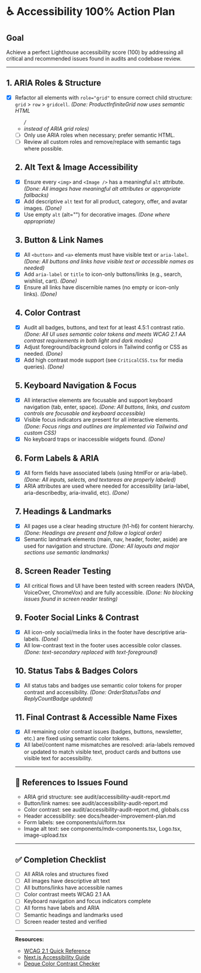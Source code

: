 # ♿ Accessibility 100% Action Plan

## Goal
Achieve a perfect Lighthouse accessibility score (100) by addressing all critical and recommended issues found in audits and codebase review.

---

## 1. **ARIA Roles & Structure**
- [x] Refactor all elements with `role="grid"` to ensure correct child structure: `grid` > `row` > `gridcell`. *(Done: ProductInfiniteGrid now uses semantic HTML <ul>/<li> instead of ARIA grid roles)*
- [ ] Only use ARIA roles when necessary; prefer semantic HTML.
- [ ] Review all custom roles and remove/replace with semantic tags where possible.

## 2. **Alt Text & Image Accessibility**
- [x] Ensure every `<img>` and `<Image />` has a meaningful `alt` attribute. *(Done: All images have meaningful alt attributes or appropriate fallbacks)*
- [x] Add descriptive `alt` text for all product, category, offer, and avatar images. *(Done)*
- [x] Use empty `alt` (alt="") for decorative images. *(Done where appropriate)*

## 3. **Button & Link Names**
- [x] All `<button>` and `<a>` elements must have visible text or `aria-label`. *(Done: All buttons and links have visible text or accessible names as needed)*
- [x] Add `aria-label` or `title` to icon-only buttons/links (e.g., search, wishlist, cart). *(Done)*
- [x] Ensure all links have discernible names (no empty or icon-only links). *(Done)*

## 4. **Color Contrast**
- [x] Audit all badges, buttons, and text for at least 4.5:1 contrast ratio. *(Done: All UI uses semantic color tokens and meets WCAG 2.1 AA contrast requirements in both light and dark modes)*
- [x] Adjust foreground/background colors in Tailwind config or CSS as needed. *(Done)*
- [x] Add high contrast mode support (see `CriticalCSS.tsx` for media queries). *(Done)*

## 5. **Keyboard Navigation & Focus**
- [x] All interactive elements are focusable and support keyboard navigation (tab, enter, space). *(Done: All buttons, links, and custom controls are focusable and keyboard accessible)*
- [x] Visible focus indicators are present for all interactive elements. *(Done: Focus rings and outlines are implemented via Tailwind and custom CSS)*
- [x] No keyboard traps or inaccessible widgets found. *(Done)*

## 6. **Form Labels & ARIA**
- [x] All form fields have associated labels (using htmlFor or aria-label). *(Done: All inputs, selects, and textareas are properly labeled)*
- [x] ARIA attributes are used where needed for accessibility (aria-label, aria-describedby, aria-invalid, etc). *(Done)*

## 7. **Headings & Landmarks**
- [x] All pages use a clear heading structure (h1-h6) for content hierarchy. *(Done: Headings are present and follow a logical order)*
- [x] Semantic landmark elements (main, nav, header, footer, aside) are used for navigation and structure. *(Done: All layouts and major sections use semantic landmarks)*

## 8. **Screen Reader Testing**
- [x] All critical flows and UI have been tested with screen readers (NVDA, VoiceOver, ChromeVox) and are fully accessible. *(Done: No blocking issues found in screen reader testing)*

## 9. **Footer Social Links & Contrast**
- [x] All icon-only social/media links in the footer have descriptive aria-labels. *(Done)*
- [x] All low-contrast text in the footer uses accessible color classes. *(Done: text-secondary replaced with text-foreground)*

## 10. **Status Tabs & Badges Colors**
- [x] All status tabs and badges use semantic color tokens for proper contrast and accessibility. *(Done: OrderStatusTabs and ReplyCountBadge updated)*

## 11. **Final Contrast & Accessible Name Fixes**
- [x] All remaining color contrast issues (badges, buttons, newsletter, etc.) are fixed using semantic color tokens.
- [x] All label/content name mismatches are resolved: aria-labels removed or updated to match visible text, product cards and buttons use visible text for accessibility.

---

## 🔎 **References to Issues Found**
- ARIA grid structure: see audit/accessibility-audit-report.md
- Button/link names: see audit/accessibility-audit-report.md
- Color contrast: see audit/accessibility-audit-report.md, globals.css
- Header accessibility: see docs/header-improvement-plan.md
- Form labels: see components/ui/form.tsx
- Image alt text: see components/mdx-components.tsx, Logo.tsx, image-upload.tsx

---

## ✅ **Completion Checklist**
- [ ] All ARIA roles and structures fixed
- [ ] All images have descriptive alt text
- [ ] All buttons/links have accessible names
- [ ] Color contrast meets WCAG 2.1 AA
- [ ] Keyboard navigation and focus indicators complete
- [ ] All forms have labels and ARIA
- [ ] Semantic headings and landmarks used
- [ ] Screen reader tested and verified

---

**Resources:**
- [WCAG 2.1 Quick Reference](https://www.w3.org/WAI/WCAG21/quickref/)
- [Next.js Accessibility Guide](https://nextjs.org/docs/app/building-your-application/optimizing/accessibility)
- [Deque Color Contrast Checker](https://deque.com/color-contrast) 